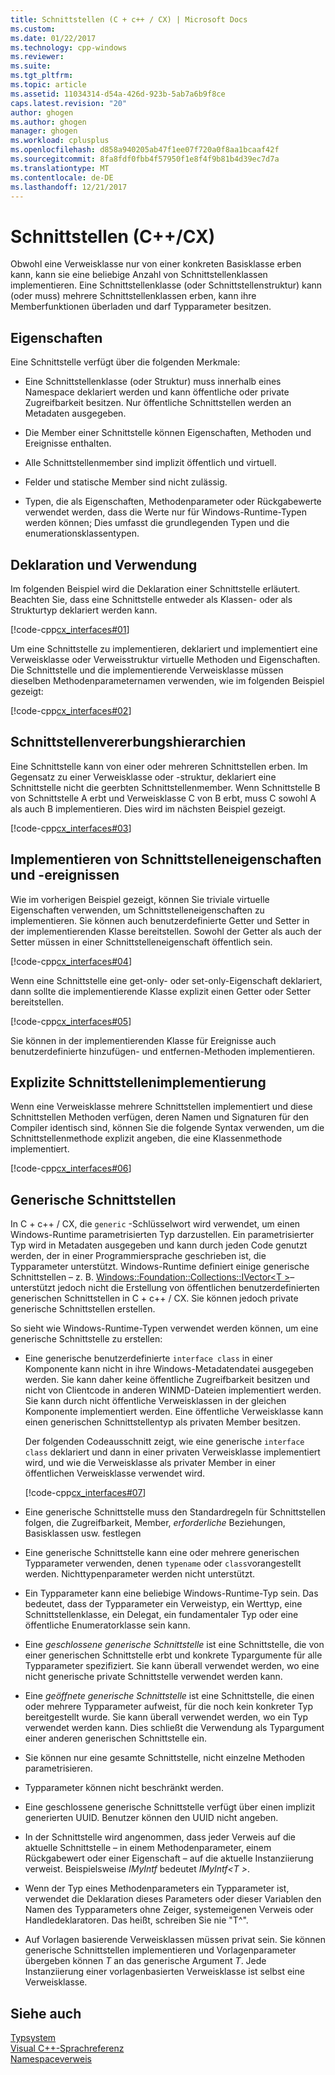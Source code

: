 ```yaml
---
title: Schnittstellen (C + c++ / CX) | Microsoft Docs
ms.custom: 
ms.date: 01/22/2017
ms.technology: cpp-windows
ms.reviewer: 
ms.suite: 
ms.tgt_pltfrm: 
ms.topic: article
ms.assetid: 11034314-d54a-426d-923b-5ab7a6b9f8ce
caps.latest.revision: "20"
author: ghogen
ms.author: ghogen
manager: ghogen
ms.workload: cplusplus
ms.openlocfilehash: d858a940205ab47f1ee07f720a0f8aa1bcaaf42f
ms.sourcegitcommit: 8fa8fdf0fbb4f57950f1e8f4f9b81b4d39ec7d7a
ms.translationtype: MT
ms.contentlocale: de-DE
ms.lasthandoff: 12/21/2017
---
```

# <a name="interfaces-ccx"></a>Schnittstellen (C++/CX)
Obwohl eine Verweisklasse nur von einer konkreten Basisklasse erben kann, kann sie eine beliebige Anzahl von Schnittstellenklassen implementieren. Eine Schnittstellenklasse (oder Schnittstellenstruktur) kann (oder muss) mehrere Schnittstellenklassen erben, kann ihre Memberfunktionen überladen und darf Typparameter besitzen.  
  
## <a name="characteristics"></a>Eigenschaften  
 Eine Schnittstelle verfügt über die folgenden Merkmale:  
  
-   Eine Schnittstellenklasse (oder Struktur) muss innerhalb eines Namespace deklariert werden und kann öffentliche oder private Zugreifbarkeit besitzen. Nur öffentliche Schnittstellen werden an Metadaten ausgegeben.  
  
-   Die Member einer Schnittstelle können Eigenschaften, Methoden und Ereignisse enthalten.  
  
-   Alle Schnittstellenmember sind implizit öffentlich und virtuell.  
  
-   Felder und statische Member sind nicht zulässig.  
  
-   Typen, die als Eigenschaften, Methodenparameter oder Rückgabewerte verwendet werden, dass die Werte nur für Windows-Runtime-Typen werden können; Dies umfasst die grundlegenden Typen und die enumerationsklassentypen.  
  
## <a name="declaration-and-usage"></a>Deklaration und Verwendung  
 Im folgenden Beispiel wird die Deklaration einer Schnittstelle erläutert. Beachten Sie, dass eine Schnittstelle entweder als Klassen- oder als Strukturtyp deklariert werden kann.  
  
 [!code-cpp[cx_interfaces#01](../cppcx/codesnippet/CPP/interfacestest/class1.h#01)]  
  
 Um eine Schnittstelle zu implementieren, deklariert und implementiert eine Verweisklasse oder Verweisstruktur virtuelle Methoden und Eigenschaften. Die Schnittstelle und die implementierende Verweisklasse müssen dieselben Methodenparameternamen verwenden, wie im folgenden Beispiel gezeigt:  
  
 [!code-cpp[cx_interfaces#02](../cppcx/codesnippet/CPP/interfacestest/class1.h#02)]  
  
## <a name="interface-inheritance-hierarchies"></a>Schnittstellenvererbungshierarchien  
 Eine Schnittstelle kann von einer oder mehreren Schnittstellen erben. Im Gegensatz zu einer Verweisklasse oder -struktur, deklariert eine Schnittstelle nicht die geerbten Schnittstellenmember. Wenn Schnittstelle B von Schnittstelle A erbt und Verweisklasse C von B erbt, muss C sowohl A als auch B implementieren. Dies wird im nächsten Beispiel gezeigt.  
  
 [!code-cpp[cx_interfaces#03](../cppcx/codesnippet/CPP/interfacestest/class1.h#03)]  
  
## <a name="implementing-interface-properties-and-events"></a>Implementieren von Schnittstelleneigenschaften und -ereignissen  
 Wie im vorherigen Beispiel gezeigt, können Sie triviale virtuelle Eigenschaften verwenden, um Schnittstelleneigenschaften zu implementieren. Sie können auch benutzerdefinierte Getter und Setter in der implementierenden Klasse bereitstellen.  Sowohl der Getter als auch der Setter müssen in einer Schnittstelleneigenschaft öffentlich sein.  
  
 [!code-cpp[cx_interfaces#04](../cppcx/codesnippet/CPP/interfacestest/class1.h#04)]  
  
 Wenn eine Schnittstelle eine get-only- oder set-only-Eigenschaft deklariert, dann sollte die implementierende Klasse explizit einen Getter oder Setter bereitstellen.  
  
 [!code-cpp[cx_interfaces#05](../cppcx/codesnippet/CPP/interfacestest/class1.h#05)]  
  
 Sie können in der implementierenden Klasse für Ereignisse auch benutzerdefinierte hinzufügen- und entfernen-Methoden implementieren.  
  
## <a name="explicit-interface-implementation"></a>Explizite Schnittstellenimplementierung  
 Wenn eine Verweisklasse mehrere Schnittstellen implementiert und diese Schnittstellen Methoden verfügen, deren Namen und Signaturen für den Compiler identisch sind, können Sie die folgende Syntax verwenden, um die Schnittstellenmethode explizit angeben, die eine Klassenmethode implementiert.  
  
 [!code-cpp[cx_interfaces#06](../cppcx/codesnippet/CPP/interfacestest/class1.h#06)]  
  
## <a name="generic-interfaces"></a>Generische Schnittstellen  
 In C + c++ / CX, die `generic` -Schlüsselwort wird verwendet, um einen Windows-Runtime parametrisierten Typ darzustellen. Ein parametrisierter Typ wird in Metadaten ausgegeben und kann durch jeden Code genutzt werden, der in einer Programmiersprache geschrieben ist, die Typparameter unterstützt. Windows-Runtime definiert einige generische Schnittstellen – z. B. [Windows::Foundation::Collections::IVector\<T >](Windows::Foundation::Collections::IVector)– unterstützt jedoch nicht die Erstellung von öffentlichen benutzerdefinierten generischen Schnittstellen in C + c++ / CX. Sie können jedoch private generische Schnittstellen erstellen.  
  
 So sieht wie Windows-Runtime-Typen verwendet werden können, um eine generische Schnittstelle zu erstellen:  
  
-   Eine generische benutzerdefinierte `interface class` in einer Komponente kann nicht in ihre Windows-Metadatendatei ausgegeben werden. Sie kann daher keine öffentliche Zugreifbarkeit besitzen und nicht von Clientcode in anderen WINMD-Dateien implementiert werden. Sie kann durch nicht öffentliche Verweisklassen in der gleichen Komponente implementiert werden. Eine öffentliche Verweisklasse kann einen generischen Schnittstellentyp als privaten Member besitzen.  
  
     Der folgenden Codeausschnitt zeigt, wie eine generische `interface class` deklariert und dann in einer privaten Verweisklasse implementiert wird, und wie die Verweisklasse als privater Member in einer öffentlichen Verweisklasse verwendet wird.  
  
     [!code-cpp[cx_interfaces#07](../cppcx/codesnippet/CPP/interfacestest/class1.h#07)]  
  
-   Eine generische Schnittstelle muss den Standardregeln für Schnittstellen folgen, die Zugreifbarkeit, Member, *erforderliche* Beziehungen, Basisklassen usw. festlegen  
  
-   Eine generische Schnittstelle kann eine oder mehrere generischen Typparameter verwenden, denen `typename` oder `class`vorangestellt werden. Nichttypenparameter werden nicht unterstützt.  
  
-   Ein Typparameter kann eine beliebige Windows-Runtime-Typ sein. Das bedeutet, dass der Typparameter ein Verweistyp, ein Werttyp, eine Schnittstellenklasse, ein Delegat, ein fundamentaler Typ oder eine öffentliche Enumeratorklasse sein kann.  
  
-   Eine *geschlossene generische Schnittstelle* ist eine Schnittstelle, die von einer generischen Schnittstelle erbt und konkrete Typargumente für alle Typparameter spezifiziert. Sie kann überall verwendet werden, wo eine nicht generische private Schnittstelle verwendet werden kann.  
  
-   Eine *geöffnete generische Schnittstelle* ist eine Schnittstelle, die einen oder mehrere Typparameter aufweist, für die noch kein konkreter Typ bereitgestellt wurde. Sie kann überall verwendet werden, wo ein Typ verwendet werden kann. Dies schließt die Verwendung als Typargument einer anderen generischen Schnittstelle ein.  
  
-   Sie können nur eine gesamte Schnittstelle, nicht einzelne Methoden parametrisieren.  
  
-   Typparameter können nicht beschränkt werden.  
  
-   Eine geschlossene generische Schnittstelle verfügt über einen implizit generierten UUID. Benutzer können den UUID nicht angeben.  
  
-   In der Schnittstelle wird angenommen, dass jeder Verweis auf die aktuelle Schnittstelle – in einem Methodenparameter, einem Rückgabewert oder einer Eigenschaft – auf die aktuelle Instanziierung verweist. Beispielsweise *IMyIntf* bedeutet *IMyIntf\<T >*.  
  
-   Wenn der Typ eines Methodenparameters ein Typparameter ist, verwendet die Deklaration dieses Parameters oder dieser Variablen den Namen des Typparameters ohne Zeiger, systemeigenen Verweis oder Handledeklaratoren. Das heißt, schreiben Sie nie "T^".  
  
-   Auf Vorlagen basierende Verweisklassen müssen privat sein. Sie können generische Schnittstellen implementieren und Vorlagenparameter übergeben können *T* an das generische Argument *T*. Jede Instanziierung einer vorlagenbasierten Verweisklasse ist selbst eine Verweisklasse.  
  
## <a name="see-also"></a>Siehe auch  
 [Typsystem](../cppcx/type-system-c-cx.md)   
 [Visual C++-Sprachreferenz](../cppcx/visual-c-language-reference-c-cx.md)   
 [Namespaceverweis](../cppcx/namespaces-reference-c-cx.md)
